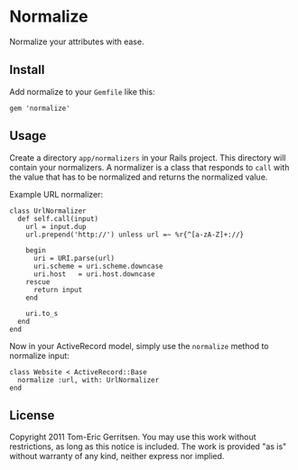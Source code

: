 # Normalize

Normalize your attributes with ease.

## Install

Add normalize to your `Gemfile` like this:

    gem 'normalize'

## Usage

Create a directory `app/normalizers` in your Rails project. This directory will
contain your normalizers. A normalizer is a class that responds to `call` with
the value that has to be normalized and returns the normalized value.

Example URL normalizer:

    class UrlNormalizer
      def self.call(input)
        url = input.dup
        url.prepend('http://') unless url =~ %r{^[a-zA-Z]+://}
        
        begin
          uri = URI.parse(url)
          uri.scheme = uri.scheme.downcase
          uri.host   = uri.host.downcase
        rescue
          return input
        end
        
        uri.to_s
      end
    end

Now in your ActiveRecord model, simply use the `normalize` method to normalize
input:

    class Website < ActiveRecord::Base
      normalize :url, with: UrlNormalizer
    end

## License

Copyright 2011 Tom-Eric Gerritsen.
You may use this work without restrictions, as long as this notice is included.
The work is provided "as is" without warranty of any kind, neither express nor implied.
